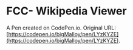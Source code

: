 # FCC- Wikipedia Viewer

A Pen created on CodePen.io. Original URL: [https://codepen.io/bigMalloy/pen/LYzKYZE](https://codepen.io/bigMalloy/pen/LYzKYZE).


